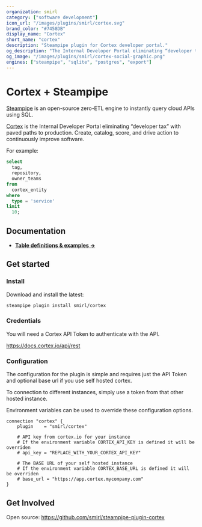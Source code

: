 ```yaml
---
organization: smirl
category: ["software development"]
icon_url: "/images/plugins/smirl/cortex.svg"
brand_color: "#7458DB"
display_name: "Cortex"
short_name: "cortex"
description: "Steampipe plugin for Cortex developer portal."
og_description: "The Internal Developer Portal eliminating “developer tax” with paved paths to production"
og_image: "/images/plugins/smirl/cortex-social-graphic.png"
engines: ["steampipe", "sqlite", "postgres", "export"]
---
```


<!-- Ensure this matches README.md -->

# Cortex + Steampipe

[Steampipe](https://steampipe.io) is an open-source zero-ETL engine to instantly
query cloud APIs using SQL.

[Cortex](https://cortex.io/) is the Internal Developer Portal eliminating
“developer tax” with paved paths to production. Create, catalog, score, and
drive action to continuously improve software.

For example:

```sql
select 
  tag,
  repository,
  owner_teams
from 
  cortex_entity 
where
  type = 'service'
limit 
  10;
```

## Documentation

- **[Table definitions & examples →](/plugins/smirl/cortex/tables)**

## Get started

### Install

Download and install the latest:

```bash
steampipe plugin install smirl/cortex
```

### Credentials

You will need a Cortex API Token to authenticate with the API.

https://docs.cortex.io/api/rest

### Configuration

The configuration for the plugin is simple and requires just the API Token and
optional base url if you use self hosted cortex.

To connection to different instances, simply use a token from that other hosted
instance.

Environment variables can be used to override these configuration options.

```hcl
connection "cortex" {
    plugin    = "smirl/cortex"

    # API key from cortex.io for your instance
    # If the environment variable CORTEX_API_KEY is defined it will be overriden
    # api_key = "REPLACE_WITH_YOUR_CORTEX_API_KEY"

    # The BASE URL of your self hosted instance
    # If the environment variable CORTEX_BASE_URL is defined it will be overriden
    # base_url = "https://app.cortex.mycompany.com"
}
```

## Get Involved

Open source: https://github.com/smirl/steampipe-plugin-cortex
